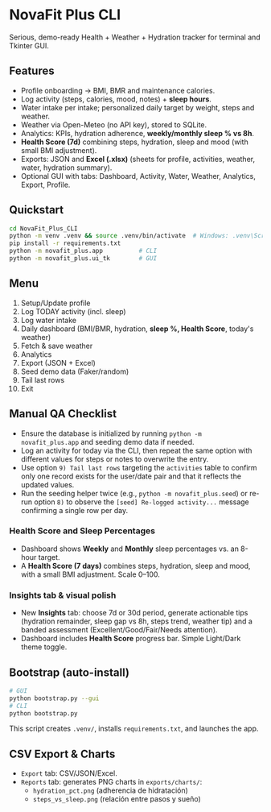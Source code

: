 # NovaFit Plus CLI
Serious, demo-ready Health + Weather + Hydration tracker for terminal and Tkinter GUI.

## Features
- Profile onboarding → BMI, BMR and maintenance calories.
- Log activity (steps, calories, mood, notes) + **sleep hours**.
- Water intake per intake; personalized daily target by weight, steps and weather.
- Weather via Open-Meteo (no API key), stored to SQLite.
- Analytics: KPIs, hydration adherence, **weekly/monthly sleep % vs 8h**.
- **Health Score (7d)** combining steps, hydration, sleep and mood (with small BMI adjustment).
- Exports: JSON and **Excel (.xlsx)** (sheets for profile, activities, weather, water, hydration summary).
- Optional GUI with tabs: Dashboard, Activity, Water, Weather, Analytics, Export, Profile.

## Quickstart
```bash
cd NovaFit_Plus_CLI
python -m venv .venv && source .venv/bin/activate  # Windows: .venv\Scripts\activate
pip install -r requirements.txt
python -m novafit_plus.app          # CLI
python -m novafit_plus.ui_tk        # GUI
```

## Menu
1) Setup/Update profile
2) Log TODAY activity (incl. sleep)
3) Log water intake
4) Daily dashboard (BMI/BMR, hydration, **sleep %, Health Score**, today's weather)
5) Fetch & save weather
6) Analytics
7) Export (JSON + Excel)
8) Seed demo data (Faker/random)
9) Tail last rows
0) Exit

## Manual QA Checklist
- Ensure the database is initialized by running `python -m novafit_plus.app` and seeding demo data if needed.
- Log an activity for today via the CLI, then repeat the same option with different values for steps or notes to overwrite the entry.
- Use option `9) Tail last rows` targeting the `activities` table to confirm only one record exists for the user/date pair and that it reflects the updated values.
- Run the seeding helper twice (e.g., `python -m novafit_plus.seed`) or re-run option `8)` to observe the `[seed] Re-logged activity...` message confirming a single row per day.

### Health Score and Sleep Percentages
- Dashboard shows **Weekly** and **Monthly** sleep percentages vs. an 8-hour target.
- A **Health Score (7 days)** combines steps, hydration, sleep and mood, with a small BMI adjustment. Scale 0–100.


### Insights tab & visual polish
- New **Insights** tab: choose 7d or 30d period, generate actionable tips (hydration remainder, sleep gap vs 8h, steps trend, weather tip) and a banded assessment (Excellent/Good/Fair/Needs attention).
- Dashboard includes **Health Score** progress bar. Simple Light/Dark theme toggle.


## Bootstrap (auto-install)
```bash
# GUI
python bootstrap.py --gui
# CLI
python bootstrap.py
```
This script creates `.venv/`, installs `requirements.txt`, and launches the app.

## CSV Export & Charts
- `Export` tab: CSV/JSON/Excel.
- `Reports` tab: generates PNG charts in `exports/charts/`:
  - `hydration_pct.png` (adherencia de hidratación)
  - `steps_vs_sleep.png` (relación entre pasos y sueño)
